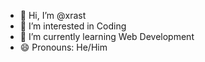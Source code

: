 - 👋 Hi, I’m @xrast
- 👀 I’m interested in Coding
- 🌱 I’m currently learning Web Development 
- 😄 Pronouns: He/Him

<!---
xrast/xrast is a ✨ special ✨ repository because its `README.md` (this file) appears on your GitHub profile.
You can click the Preview link to take a look at your changes.
--->
